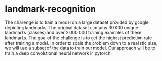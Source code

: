 # landmark-recognition
The challenge is to train a model on a large dataset provided by google depicting landmarks. The original dataset contains 30 000 unique landmarks (classes) and over 2 000 000 training examples of these landmarks. The goal of the challenge is to get the highest prediction rate after training a model. In order to scale the problem down to a realistic size, we will use a subset of the data to train our model. Our approach will be to train a deep convolutional neural network in pytorch.
